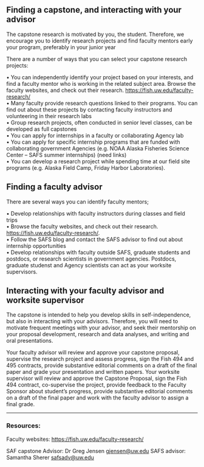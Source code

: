 ## Finding a capstone, and interacting with your advisorThe capstone research is motivated by you, the student. Therefore, we encourage you to identify research projects and find faculty mentors early your program, preferably in your junior year There are a number of ways that you can select your capstone research projects: 
•	You can independently identify your project based on your interests, and find a faculty mentor who is working in the related subject area. Browse the faculty websites, and check out their research. https://fish.uw.edu/faculty-research/    •	Many faculty provide research questions linked to their programs. You can find out about these projects by contacting faculty instructors and volunteering in their research labs    •	Group research projects, often conducted in senior level classes, can be developed as full capstones      •	You can apply for internships in a faculty or collaborating Agency lab     •	You can apply for specific internship programs that are funded with collaborating government Agencies (e.g. NOAA Alaska Fisheries Science Center – SAFS summer internships) (need links)      •	You can develop a research project while spending time at our field site programs (e.g. Alaska Field Camp, Friday Harbor Laboratories).    ## Finding a faculty advisorThere are several ways you can identify faculty mentors; 
•	Develop relationships with faculty instructors during classes and field trips    •	Browse the faculty websites, and check out their research. https://fish.uw.edu/faculty-research/.     •	Follow the SAFS blog and contact the SAFS advisor to find out about internship opportunities    •	Develop relationships with faculty outside SAFS, graduate students and postdocs, or research scientists in government agencies. Postdocs, graduate studenst and Agency scientists can act as your worksite supervisors.## Interacting with your faculty advisor and worksite supervisorThe capstone is intended to help you develop skills in self-independence, but also in interacting with your advisors. Therefore, you will need to motivate frequent meetings with your advisor, and seek their mentorship on your proposal development, research and data analyses, and writing and oral presentations. 
Your faculty advisor will review and approve your capstone proposal, supervise the research project and assess progress, sign the Fish 494 and 495 contracts, provide substantive editorial comments on a draft of the final paper and grade your presentation and written papers.Your worksite supervisor will review and approve the Capstone Proposal, sign the Fish 494 contract, co-supervise the project, provide feedback to the Faculty Sponsor about student’s progress, provide substantive editorial comments on a draft of the final paper and work with the faculty advisor to assign a final grade.---### Resources:Faculty websites: https://fish.uw.edu/faculty-research/
SAF capstone Advisor: Dr Greg Jensen gjensen@uw.eduSAFS advisor: Samantha Sherer safsadv@uw.edu